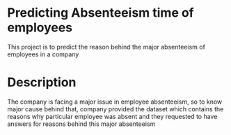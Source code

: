 # Predicting Absenteeism time of employees
This project is to predict the reason behind the major absenteeism of employees in a company

# Description
The company is facing a major issue in employee absenteeism, so to know major cause behind that, company provided the dataset which contains the reasons why particular employee was absent and they requested to have answers for reasons behind this major absenteeism  
